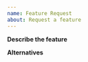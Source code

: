 ```yaml
---
name: Feature Request
about: Request a feature
---
```


**Describe the feature**


**Alternatives**
